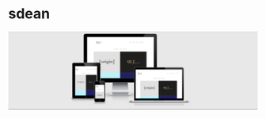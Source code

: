 # sdean
<a href="http://ami.responsivedesign.is/?url=http%3A%2F%2Fsamuelvelazquez.com%2Fwork.html#" target="_blank">
<img src="https://github.com/chef-danny-d/sdean/blob/master/img/responsive.PNG" alt="responsive image">
</a>
